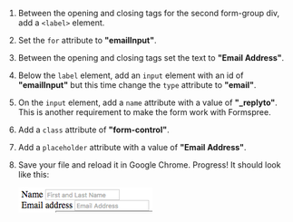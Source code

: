 1.  Between the opening and closing tags for the second form-group div, add a `<label>` element.

1. Set the `for` attribute to **"emailInput"**.

2. Between the opening and closing tags set the text to **"Email Address"**.

3. Below the `label` element, add an `input` element with an id of **"emailInput"** but this time change the `type` attribute to **"email"**.

4. On the `input` element, add a `name` attribute with a value of **"_replyto"**.  This is another requirement to make the form work with Formspree.

5. Add a `class` attribute of **"form-control"**.

6. Add a `placeholder` attribute with a value of **"Email Address"**.

8. Save your file and reload it in Google Chrome. Progress! It should look like this:

    ![](images/secondForm.png)
